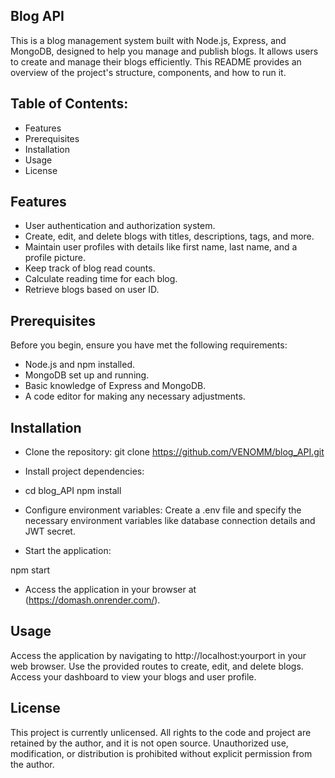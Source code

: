 ## Blog API

This is a blog management system built with Node.js, Express, and MongoDB, designed to help you manage and publish blogs. It allows users to create and manage their blogs efficiently. This README provides an overview of the project's structure, components, and how to run it.

## Table of Contents:

- Features
- Prerequisites
- Installation
- Usage
- License


## Features

- User authentication and authorization system.
- Create, edit, and delete blogs with titles, descriptions, tags, and more.
- Maintain user profiles with details like first name, last name, and a profile picture.
- Keep track of blog read counts.
- Calculate reading time for each blog.
- Retrieve blogs based on user ID.


## Prerequisites

Before you begin, ensure you have met the following requirements:

- Node.js and npm installed.
- MongoDB set up and running.
- Basic knowledge of Express and MongoDB.
- A code editor for making any necessary adjustments.


## Installation

- Clone the repository:
git clone https://github.com/VENOMM/blog_API.git

- Install project dependencies:

- cd blog_API
npm install


- Configure environment variables:
Create a .env file and specify the necessary environment variables like database connection details and JWT secret.

- Start the application:


npm start
- Access the application in your browser at (https://domash.onrender.com/).


## Usage

Access the application by navigating to http://localhost:yourport in your web browser.
Use the provided routes to create, edit, and delete blogs.
Access your dashboard to view your blogs and user profile.
## License

This project is currently unlicensed. All rights to the code and project are retained by the author, and it is not open source. Unauthorized use, modification, or distribution is prohibited without explicit permission from the author.

